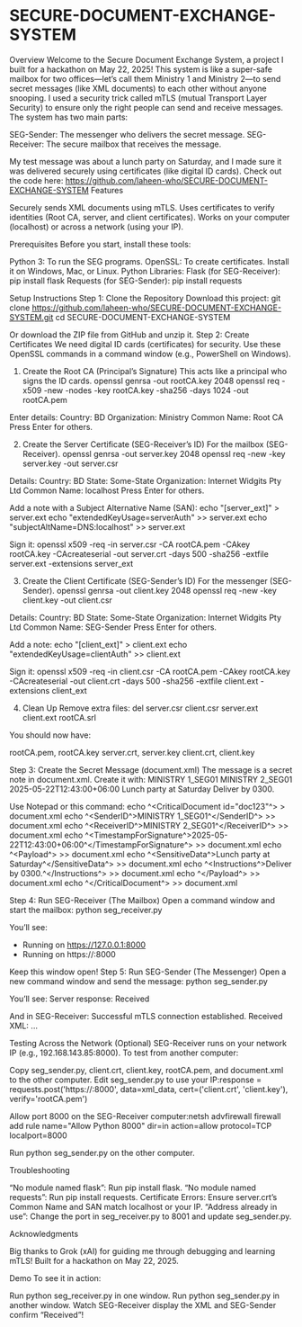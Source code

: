 # SECURE-DOCUMENT-EXCHANGE-SYSTEM
Overview
Welcome to the Secure Document Exchange System, a project I built for a hackathon on May 22, 2025! This system is like a super-safe mailbox for two offices—let’s call them Ministry 1 and Ministry 2—to send secret messages (like XML documents) to each other without anyone snooping. I used a security trick called mTLS (mutual Transport Layer Security) to ensure only the right people can send and receive messages.
The system has two main parts:

SEG-Sender: The messenger who delivers the secret message.
SEG-Receiver: The secure mailbox that receives the message.

My test message was about a lunch party on Saturday, and I made sure it was delivered securely using certificates (like digital ID cards).
Check out the code here: https://github.com/laheen-who/SECURE-DOCUMENT-EXCHANGE-SYSTEM
Features

Securely sends XML documents using mTLS.
Uses certificates to verify identities (Root CA, server, and client certificates).
Works on your computer (localhost) or across a network (using your IP).

Prerequisites
Before you start, install these tools:

Python 3: To run the SEG programs.
OpenSSL: To create certificates. Install it on Windows, Mac, or Linux.
Python Libraries:
Flask (for SEG-Receiver): pip install flask
Requests (for SEG-Sender): pip install requests



Setup Instructions
Step 1: Clone the Repository
Download this project:
git clone https://github.com/laheen-who/SECURE-DOCUMENT-EXCHANGE-SYSTEM.git
cd SECURE-DOCUMENT-EXCHANGE-SYSTEM

Or download the ZIP file from GitHub and unzip it.
Step 2: Create Certificates
We need digital ID cards (certificates) for security. Use these OpenSSL commands in a command window (e.g., PowerShell on Windows).
1. Create the Root CA (Principal’s Signature)
This acts like a principal who signs the ID cards.
openssl genrsa -out rootCA.key 2048
openssl req -x509 -new -nodes -key rootCA.key -sha256 -days 1024 -out rootCA.pem


Enter details:
Country: BD
Organization: Ministry
Common Name: Root CA
Press Enter for others.



2. Create the Server Certificate (SEG-Receiver’s ID)
For the mailbox (SEG-Receiver).
openssl genrsa -out server.key 2048
openssl req -new -key server.key -out server.csr


Details:
Country: BD
State: Some-State
Organization: Internet Widgits Pty Ltd
Common Name: localhost
Press Enter for others.



Add a note with a Subject Alternative Name (SAN):
echo "[server_ext]" > server.ext
echo "extendedKeyUsage=serverAuth" >> server.ext
echo "subjectAltName=DNS:localhost" >> server.ext

Sign it:
openssl x509 -req -in server.csr -CA rootCA.pem -CAkey rootCA.key -CAcreateserial -out server.crt -days 500 -sha256 -extfile server.ext -extensions server_ext

3. Create the Client Certificate (SEG-Sender’s ID)
For the messenger (SEG-Sender).
openssl genrsa -out client.key 2048
openssl req -new -key client.key -out client.csr


Details:
Country: BD
State: Some-State
Organization: Internet Widgits Pty Ltd
Common Name: SEG-Sender
Press Enter for others.



Add a note:
echo "[client_ext]" > client.ext
echo "extendedKeyUsage=clientAuth" >> client.ext

Sign it:
openssl x509 -req -in client.csr -CA rootCA.pem -CAkey rootCA.key -CAcreateserial -out client.crt -days 500 -sha256 -extfile client.ext -extensions client_ext

4. Clean Up
Remove extra files:
del server.csr client.csr server.ext client.ext rootCA.srl

You should now have:

rootCA.pem, rootCA.key
server.crt, server.key
client.crt, client.key

Step 3: Create the Secret Message (document.xml)
The message is a secret note in document.xml. Create it with:
<CriticalDocument id="doc123">
    <SenderID>MINISTRY 1_SEG01</SenderID>
    <ReceiverID>MINISTRY 2_SEG01</ReceiverID>
    <TimestampForSignature>2025-05-22T12:43:00+06:00</TimestampForSignature>
    <Payload>
        <SensitiveData>Lunch party at Saturday</SensitiveData>
        <Instructions>Deliver by 0300.</Instructions>
    </Payload>
</CriticalDocument>

Use Notepad or this command:
echo ^<CriticalDocument id="doc123"^> > document.xml
echo     ^<SenderID^>MINISTRY 1_SEG01^</SenderID^> >> document.xml
echo     ^<ReceiverID^>MINISTRY 2_SEG01^</ReceiverID^> >> document.xml
echo     ^<TimestampForSignature^>2025-05-22T12:43:00+06:00^</TimestampForSignature^> >> document.xml
echo     ^<Payload^> >> document.xml
echo         ^<SensitiveData^>Lunch party at Saturday^</SensitiveData^> >> document.xml
echo         ^<Instructions^>Deliver by 0300.^</Instructions^> >> document.xml
echo     ^</Payload^> >> document.xml
echo ^</CriticalDocument^> >> document.xml

Step 4: Run SEG-Receiver (The Mailbox)
Open a command window and start the mailbox:
python seg_receiver.py

You’ll see:
 * Running on https://127.0.0.1:8000
 * Running on https://<your-ip>:8000

Keep this window open!
Step 5: Run SEG-Sender (The Messenger)
Open a new command window and send the message:
python seg_sender.py

You’ll see:
Server response: Received

And in SEG-Receiver:
Successful mTLS connection established.
Received XML: <CriticalDocument id="doc123">...</CriticalDocument>

Testing Across the Network (Optional)
SEG-Receiver runs on your network IP (e.g., 192.168.143.85:8000). To test from another computer:

Copy seg_sender.py, client.crt, client.key, rootCA.pem, and document.xml to the other computer.
Edit seg_sender.py to use your IP:response = requests.post('https://<your-ip>:8000', data=xml_data, cert=('client.crt', 'client.key'), verify='rootCA.pem')


Allow port 8000 on the SEG-Receiver computer:netsh advfirewall firewall add rule name="Allow Python 8000" dir=in action=allow protocol=TCP localport=8000


Run python seg_sender.py on the other computer.

Troubleshooting

“No module named flask”: Run pip install flask.
“No module named requests”: Run pip install requests.
Certificate Errors: Ensure server.crt’s Common Name and SAN match localhost or your IP.
“Address already in use”: Change the port in seg_receiver.py to 8001 and update seg_sender.py.

Acknowledgments

Big thanks to Grok (xAI) for guiding me through debugging and learning mTLS!
Built for a hackathon on May 22, 2025.

Demo
To see it in action:

Run python seg_receiver.py in one window.
Run python seg_sender.py in another window.
Watch SEG-Receiver display the XML and SEG-Sender confirm “Received”!


